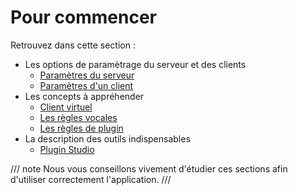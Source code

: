 # Pour commencer

Retrouvez dans cette section :

* Les options de paramètrage du serveur et des clients
    * [Paramètres du serveur](server-properties.md)
    * [Paramètres d'un client](client-properties.md)
* Les concepts à appréhender
    * [Client virtuel](virtual-client.md)
    * [Les règles vocales](voice-rules.md)
    * [Les règles de plugin](plugin-rules.md)
* La description des outils indispensables
    * [Plugin Studio](plugin-studio.md)


/// note
Nous vous conseillons vivement d'étudier ces sections afin d'utiliser correctement l'application.
///
